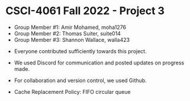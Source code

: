 # CSCI-4061 Fall 2022 - Project 3
 * Group Member #1: Amir Mohamed, moha1276
 * Group Member #2: Thomas Suiter, suite014
 * Group Member #3: Shannon Wallace, walla423


+ Everyone contributed sufficiently towards this project.
+ We used Discord for communication and posted updates on progress made.
+ For collaboration and version control, we used Github.
  
+ Cache Replacement Policy: FIFO circular queue  

